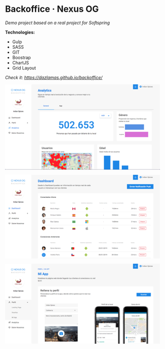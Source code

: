 # Backoffice · Nexus OG

*Demo project based on a real project for Softspring*

**Technologies:**
- Gulp
- SASS
- GIT
- Boostrap
- ChartJS
- Grid Layout

*Check it: https://dazlamas.github.io/backoffice/*

![Screenshot](app/img/screenshots/ex1.png)





![Screenshot](app/img/screenshots/ex2.png)





![Screenshot](app/img/screenshots/ex3.png)
